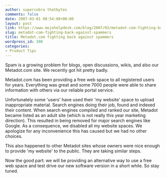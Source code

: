```yaml
---
author: supercobra thatbytes
comments: false
date: 2007-03-01 08:54:00+00:00
layout: post
link: https://www.mojohelpdesk.com/blog/2007/03/metadot-com-fighting-back-against-spammers/
slug: metadot-com-fighting-back-against-spammers
title: Metadot.com fighting back against spammers
wordpress_id: 300
categories:
- Product Tips
---
```


Spam is a growing problem for blogs, open discussions, wikis, and also our Metadot.com site. We recently got hit pretty badly.  
  
Metadot.com has been providing a free web space to all registered users for years. Everything was great and some 7000 people were able to share information with others via our reliable portal service.  
  
Unfortunately some 'users' have used their 'my website' space to upload inappropriate material. Search engines doing their job, found and indexed their content. When search engines compiled and ranked our site, Metadot became listed as an adult site (which is not really this year marketing direction). This resulted in being removed for major search engines like Google. As a consequence, we disabled all my website spaces. We apologize for any inconvenience this has caused but we had no other choices.  
  
This also happened to other Metadot sites whose owners were nice enough to provide 'my website' to the public. They are taking similar steps.  
  
Now the good part: we will be providing an alternative way to use a free web space and test drive our new software version in a short while. So stay tuned.
